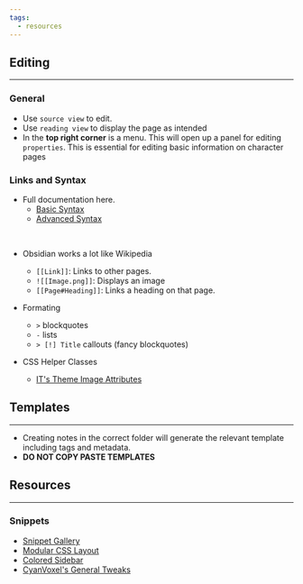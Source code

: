```yaml
---
tags:
  - resources
---
```

## Editing
---
### General
- Use `source view` to edit.
- Use `reading view` to display the page as intended
- In the **top right corner** is a menu. This will open up a panel for editing `properties`. This is essential for editing basic information on character pages

### Links and Syntax

- Full documentation here.
	- [Basic Syntax](https://help.obsidian.md/syntax)
	- [Advanced Syntax](https://help.obsidian.md/advanced-syntax)
<br>

- Obsidian works a lot like Wikipedia
	- `[[Link]]`: Links to other pages.
	- `![[Image.png]]`: Displays an image 
	- `[[Page#Heading]]`: Links a heading on that page.
	  
- Formating 
	- `>` blockquotes
	- `-` lists 
	- `> [!] Title` callouts (fancy blockquotes)
	
- CSS Helper Classes 
	- [IT's Theme Image Attributes](https://publish.obsidian.md/slrvb-docs/ITS+Theme/Image+Adjustments)

## Templates
---
- Creating notes in the correct folder will generate the relevant template including tags and metadata. 
- **DO NOT COPY PASTE TEMPLATES**


## Resources
---
### Snippets
- [Snippet Gallery](https://github.com/r-u-s-h-i-k-e-s-h/Obsidian-CSS-Snippets/tree/Collection)
- [Modular CSS Layout](https://github.com/efemkay/obsidian-modular-css-layout/tree/main)
- [Colored Sidebar](https://github.com/CyanVoxel/Obsidian-Colored-Sidebar)
- [CyanVoxel's General Tweaks](https://github.com/CyanVoxel/Obsidian-Vault-Template/blob/main/Vault/.obsidian/snippets/CyanVoxel's%20General%20Tweaks.css)


